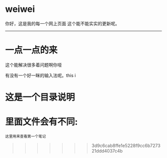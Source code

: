 # weiwei
你好，这是我的每一个网上页面
这个能不能实实的更新呢。

---
# 一点一点的来

这个能解决很多着问题啊你哑

有没有一个好一眯的输入法呢。this i

# 这是一个目录说明

里面文件会有不同:
=======

`这里用来查看第一个笔记`
>>>>>>> 3d9c6cab8ffe1e5228f9cc6b727321ddd4037c4b
